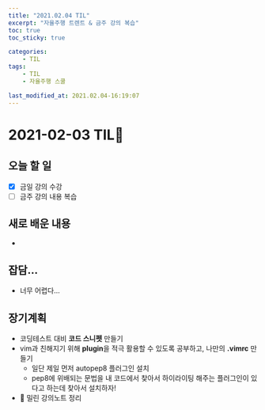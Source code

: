 ```yaml
---
title: "2021.02.04 TIL"
excerpt: "자율주행 트렌트 & 금주 강의 복습"
toc: true
toc_sticky: true

categories:
    - TIL 
tags:
    - TIL
    - 자율주행 스쿨

last_modified_at: 2021.02.04-16:19:07  
---
```

 
# 2021-02-03 TIL📓
## 오늘 할 일
- [x] 금일 강의 수강
- [ ] 금주 강의 내용 복습

## 새로 배운 내용
- 

## 잡담...
- 너무 어렵다...

## 장기계획
- 코딩테스트 대비 **코드 스니펫** 만들기
- vim과 친해지기 위해 **plugin**을 적극 활용할 수 있도록 공부하고, 나만의 **.vimrc** 만들기
    - 일단 제일 먼저 autopep8 플러그인 설치
    - pep8에 위배되는 문법을 내 코드에서 찾아서 하이라이팅 해주는 플러그인이 있다고 하는데 찾아서 설치하자!
- 💫 밀린 강의노트 정리
